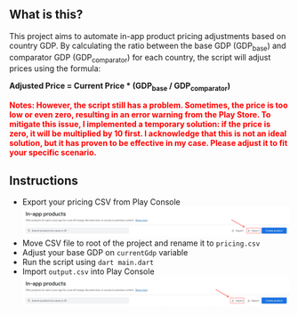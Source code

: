 ## What is this?
This project aims to automate in-app product pricing adjustments based on country GDP. By calculating the ratio between the base GDP (GDP<sub>base</sub>) and comparator GDP (GDP<sub>comparator</sub>) for each country, the script will adjust prices using the formula:

<b>Adjusted Price = Current Price * (GDP<sub>base</sub> / GDP<sub>comparator</sub>)</b>

<font color="red"><b>Notes: However, the script still has a problem. Sometimes, the price is too low or even zero, resulting in an error warning from the Play Store. To mitigate this issue, I implemented a temporary solution: if the price is zero, it will be multiplied by 10 first. I acknowledge that this is not an ideal solution, but it has proven to be effective in my case. Please adjust it to fit your specific scenario.</b></font>

## Instructions
- Export your pricing CSV from Play Console
![export](images/export.jpg)
- Move CSV file to root of the project and rename it to `pricing.csv`
- Adjust your base GDP on `currentGdp` variable
- Run the script using `dart main.dart`
- Import `output.csv` into Play Console
![export](images/import.jpg)